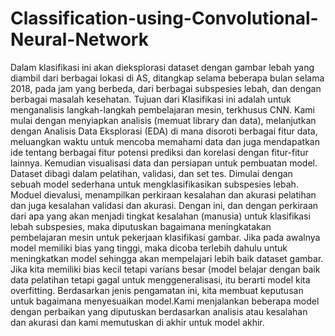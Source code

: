 # Classification-using-Convolutional-Neural-Network
Dalam klasifikasi ini akan dieksplorasi dataset dengan gambar lebah yang diambil dari berbagai lokasi di AS, ditangkap selama beberapa bulan selama 2018, pada jam yang berbeda, dari berbagai subspesies lebah, dan dengan berbagai masalah kesehatan. Tujuan dari Klasifikasi ini adalah untuk menganalisis langkah-langkah pembelajaran mesin, terkhusus CNN. Kami mulai dengan menyiapkan analisis (memuat library dan data), melanjutkan dengan Analisis Data Eksplorasi (EDA) di mana disoroti berbagai fitur data, meluangkan waktu untuk mencoba memahami data dan juga mendapatkan ide tentang berbagai fitur potensi prediksi dan korelasi dengan fitur-fitur lainnya. Kemudian visualisasi data dan persiapan untuk pembuatan model. Dataset dibagi dalam pelatihan, validasi, dan set tes. Dimulai dengan sebuah model sederhana untuk mengklasifikasikan subspesies lebah. Moduel dievalusi, menampilkan perkiraan kesalahan dan akurasi pelatihan dan juga kesalahan validasi dan akurasi. Dengan ini, dan dengan perkiraan dari apa yang akan menjadi tingkat kesalahan (manusia) untuk klasifikasi lebah subspesies, maka diputuskan bagaimana meningkatakan pembelajaran mesin untuk pekerjaan klasifikasi gambar. Jika pada awalnya model memiliki bias yang tinggi, maka dicoba terlebih dahulu untuk meningkatkan model sehingga akan mempelajari lebih baik dataset gambar. Jika kita memiliki bias kecil tetapi varians besar (model belajar dengan baik data pelatihan tetapi gagal untuk menggeneralisasi, itu berarti model kita overfitting. Berdasarkan jenis pengamatan ini, kita membuat keputusan untuk bagaimana menyesuaikan model.Kami menjalankan beberapa model dengan perbaikan yang diputuskan berdasarkan analisis atau kesalahan dan akurasi dan kami memutuskan di akhir untuk model akhir. 
